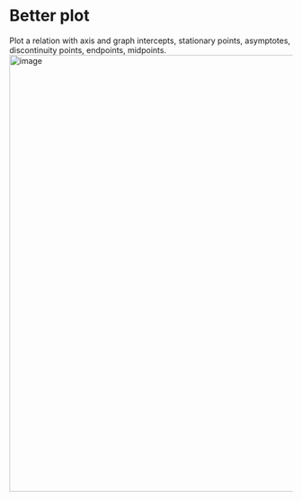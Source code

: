 # Better plot
Plot a relation with axis and graph intercepts, stationary points, asymptotes, discontinuity points, endpoints, midpoints.
<img width="777" alt="image" src="https://github.com/user-attachments/assets/66e6c858-b5f3-43be-ab4f-479566967fb6">
